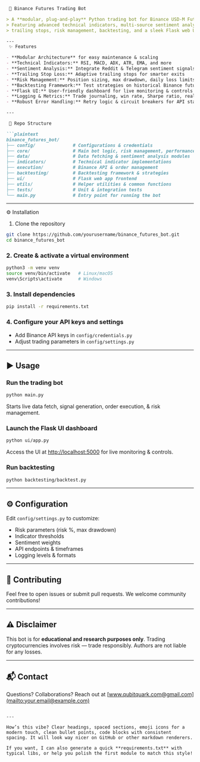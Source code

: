 ````markdown
 🚀 Binance Futures Trading Bot

> A **modular, plug-and-play** Python trading bot for Binance USD-M Futures —  
> Featuring advanced technical indicators, multi-source sentiment analysis (Reddit & Telegram),  
> trailing stops, risk management, backtesting, and a sleek Flask web UI.

---
 ✨ Features

- **Modular Architecture** for easy maintenance & scaling
- **Technical Indicators:** RSI, MACD, ADX, ATR, EMA, and more
- **Sentiment Analysis:** Integrate Reddit & Telegram sentiment signals
- **Trailing Stop Loss:** Adaptive trailing stops for smarter exits
- **Risk Management:** Position sizing, max drawdown, daily loss limits, circuit breakers
- **Backtesting Framework:** Test strategies on historical Binance futures data
- **Flask UI:** User-friendly dashboard for live monitoring & controls
- **Logging & Metrics:** Trade journaling, win rate, Sharpe ratio, real-time stats
- **Robust Error Handling:** Retry logic & circuit breakers for API stability

---

 📂 Repo Structure

```plaintext
binance_futures_bot/
├── config/              # Configurations & credentials
├── core/                # Main bot logic, risk management, performance
├── data/                # Data fetching & sentiment analysis modules
├── indicators/          # Technical indicator implementations
├── execution/           # Binance API & order management
├── backtesting/         # Backtesting framework & strategies
├── ui/                  # Flask web app frontend
├── utils/               # Helper utilities & common functions
├── tests/               # Unit & integration tests
└── main.py              # Entry point for running the bot
````

---

 ⚙️ Installation

 1. Clone the repository

```bash
git clone https://github.com/yourusername/binance_futures_bot.git
cd binance_futures_bot
```

### 2. Create & activate a virtual environment

```bash
python3 -m venv venv
source venv/bin/activate   # Linux/macOS
venv\Scripts\activate      # Windows
```

### 3. Install dependencies

```bash
pip install -r requirements.txt
```

### 4. Configure your API keys and settings

* Add Binance API keys in `config/credentials.py`
* Adjust trading parameters in `config/settings.py`

---

## ▶️ Usage

### Run the trading bot

```bash
python main.py
```

Starts live data fetch, signal generation, order execution, & risk management.

### Launch the Flask UI dashboard

```bash
python ui/app.py
```

Access the UI at [http://localhost:5000](http://localhost:5000) for live monitoring & controls.

### Run backtesting

```bash
python backtesting/backtest.py
```

---

## ⚙️ Configuration

Edit `config/settings.py` to customize:

* Risk parameters (risk %, max drawdown)
* Indicator thresholds
* Sentiment weights
* API endpoints & timeframes
* Logging levels & formats

---

## 🤝 Contributing

Feel free to open issues or submit pull requests.
We welcome community contributions!

---

## ⚠️ Disclaimer

This bot is for **educational and research purposes only**.
Trading cryptocurrencies involves risk — trade responsibly.
Authors are not liable for any losses.

---

## 📬 Contact

Questions? Collaborations? Reach out at [www.qubitquark.com@gmail.com](mailto:your.email@example.com)

```

---

How’s this vibe? Clear headings, spaced sections, emoji icons for a modern touch, clean bullet points, code blocks with consistent spacing. It will look way nicer on GitHub or other markdown renderers.

If you want, I can also generate a quick **requirements.txt** with typical libs, or help you polish the first module to match this style!
```
